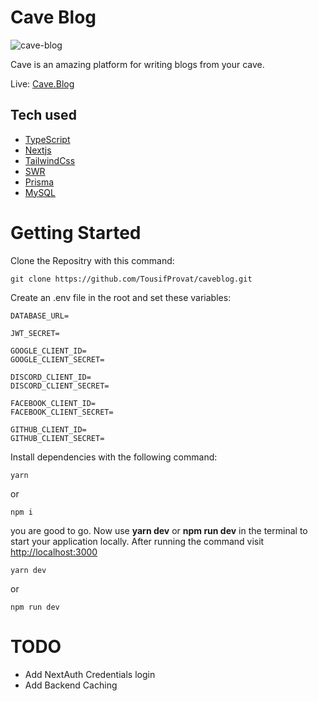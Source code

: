 # Cave Blog

![cave-blog](https://res.cloudinary.com/dklakm8v6/image/upload/v1661017936/github%20images/cave_blog_next_js_hhay3d.png)

Cave is an amazing platform for writing blogs from your cave.

Live: [Cave.Blog]('https://cave-gules.vercel.app')

## Tech used

- [TypeScript](https://www.typescriptlang.org/)
- [Nextjs](https://nextjs.org/)
- [TailwindCss](https://tailwindcss.com/)
- [SWR](https://swr.vercel.app/)
- [Prisma](https://www.prisma.io/)
- [MySQL](https://www.mysql.com/)

# Getting Started

Clone the Repositry with this command:

```command
git clone https://github.com/TousifProvat/caveblog.git
```

Create an .env file in the root and set these variables:

```env
DATABASE_URL=

JWT_SECRET=

GOOGLE_CLIENT_ID=
GOOGLE_CLIENT_SECRET=

DISCORD_CLIENT_ID=
DISCORD_CLIENT_SECRET=

FACEBOOK_CLIENT_ID=
FACEBOOK_CLIENT_SECRET=

GITHUB_CLIENT_ID=
GITHUB_CLIENT_SECRET=

```

Install dependencies with the following command:

```command
yarn
```

or

```command
npm i
```

you are good to go. Now use **yarn dev** or **npm run dev** in the terminal to start your application locally. After running the command visit [http://localhost:3000](http://localhost:3000)

```command
yarn dev
```

or

```command
npm run dev
```

# TODO

- Add NextAuth Credentials login
- Add Backend Caching
